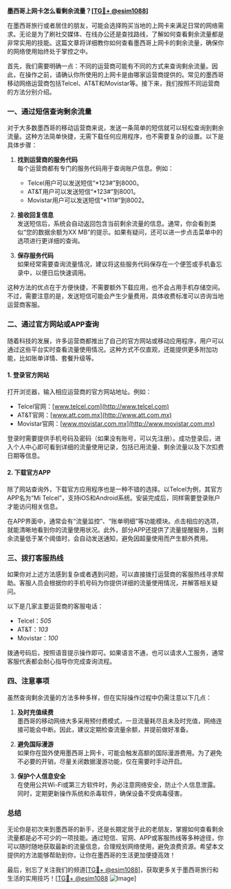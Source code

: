 **墨西哥上网卡怎么看剩余流量？[[TG💪+ @esim1088](https://t.me/s/esim1088)]**

在墨西哥旅行或者居住的朋友，可能会选择购买当地的上网卡来满足日常的网络需求。无论是为了刷社交媒体、在线办公还是查找路线，了解如何查看剩余流量都是非常实用的技能。这篇文章将详细教你如何查看墨西哥上网卡的剩余流量，确保你的网络使用始终处于掌控之中。

首先，我们需要明确一点：不同的运营商可能有不同的方式来查询剩余流量。因此，在操作之前，请确认你所使用的上网卡是由哪家运营商提供的。常见的墨西哥移动网络运营商包括Telcel、AT&T和Movistar等。接下来，我们按照不同运营商的方法分别介绍。

### **一、通过短信查询剩余流量**

对于大多数墨西哥的移动运营商来说，发送一条简单的短信就可以轻松查询到剩余流量。这种方法简单快捷，无需下载任何应用程序，也不需要复杂的设置。以下是具体步骤：

1. **找到运营商的服务代码**  
   每个运营商都有专门的服务代码用于查询账户信息。例如：
   - Telcel用户可以发送短信“*123#”到8000。
   - AT&T用户可以发送短信“*123#”到8001。
   - Movistar用户可以发送短信“*111#”到8002。

2. **接收回复信息**  
   发送短信后，系统会自动返回包含当前剩余流量的信息。通常，你会看到类似“您的数据余额为XX MB”的提示。如果有疑问，还可以进一步点击菜单中的选项进行更详细的查询。

3. **保存服务代码**  
   如果经常需要查询流量情况，建议将这些服务代码保存在一个便签或手机备忘录中，以便日后快速调用。

这种方法的优点在于方便快捷，不需要额外下载应用，也不会占用手机存储空间。不过，需要注意的是，发送短信可能会产生少量费用，具体收费标准可以咨询当地运营商客服。

### **二、通过官方网站或APP查询**

随着科技的发展，许多运营商都推出了自己的官方网站或移动应用程序，用户可以通过这些平台实时查看流量使用情况。这种方式不仅直观，还能提供更多附加功能，比如账单详情、套餐升级等。

#### **1. 登录官方网站**
打开浏览器，输入相应运营商的官方网站地址。例如：
- Telcel官网：[www.telcel.com](http://www.telcel.com)
- AT&T官网：[www.att.com.mx](http://www.att.com.mx)
- Movistar官网：[www.movistar.com.mx](http://www.movistar.com.mx)

登录时需要提供手机号码及密码（如果没有账号，可以先注册）。成功登录后，进入个人中心即可看到详细的流量使用记录，包括已用流量、剩余流量以及下次扣费日期等信息。

#### **2. 下载官方APP**
除了网站查询外，下载官方应用程序也是一种不错的选择。以Telcel为例，其官方APP名为“Mi Telcel”，支持iOS和Android系统。安装完成后，同样需要登录账户才能访问相关信息。

在APP界面中，通常会有“流量监控”、“账单明细”等功能模块。点击相应的选项，就能清晰地看到你的流量使用状况。此外，部分APP还提供了流量提醒服务，当剩余流量低于某个阈值时，会自动发送通知，避免因超量使用而产生额外费用。

### **三、拨打客服热线**

如果你对上述方法感到复杂或者遇到问题，可以直接拨打运营商的客服热线寻求帮助。客服人员会根据你的手机号码为你提供详细的流量使用情况，并解答相关疑问。

以下是几家主要运营商的客服电话：
- Telcel：*505*
- AT&T：*103*
- Movistar：*100*

拨通号码后，按照语音提示操作即可。如果语言不通，也可以请求人工服务，通常客服代表都会耐心指导你完成查询流程。

### **四、注意事项**

虽然查询剩余流量的方法多种多样，但在实际操作过程中仍需注意以下几点：

1. **及时充值续费**  
   墨西哥的移动网络大多采用预付费模式，一旦流量耗尽且未及时充值，网络连接可能会中断。因此，建议定期检查流量余额，并提前做好准备。

2. **避免国际漫游**  
   如果你在国外使用墨西哥上网卡，可能会触发高额的国际漫游费用。为了避免不必要的开销，尽量关闭数据漫游功能，仅在需要时手动开启。

3. **保护个人信息安全**  
   在使用公共Wi-Fi或第三方软件时，务必注意网络安全，防止个人信息泄露。同时，定期更新操作系统和杀毒软件，确保设备不受病毒侵害。

### **总结**

无论你是初次来到墨西哥的新手，还是长期定居于此的老朋友，掌握如何查看剩余流量都是必不可少的一项技能。通过短信、官网、APP或客服热线等多种途径，你可以随时随地获取最新的流量信息，合理规划网络使用，避免浪费资源。希望本文提供的方法能够帮助到你，让你在墨西哥的生活更加便捷高效！

最后，别忘了关注我们的频道[[TG💪+ @esim1088](https://t.me/s/esim1088)]，获取更多关于墨西哥旅行和生活的实用技巧！[[TG💪+ @esim1088](https://t.me/s/esim1088) ![Image](https://i.postimg.cc/4NQfJmqS/Snipaste-2025-05-13-00-14-12.png)]